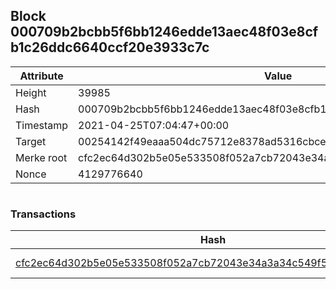 ## Block 000709b2bcbb5f6bb1246edde13aec48f03e8cfb1c26ddc6640ccf20e3933c7c

Attribute | Value
--- | ---
Height | 39985
Hash | 000709b2bcbb5f6bb1246edde13aec48f03e8cfb1c26ddc6640ccf20e3933c7c
Timestamp | 2021-04-25T07:04:47+00:00
Target | 00254142f49eaaa504dc75712e8378ad5316cbcead634704b3734b6271167cc4
Merke root | cfc2ec64d302b5e05e533508f052a7cb72043e34a3a34c549f530b646905c280
Nonce | 4129776640

```

```

### Transactions

Hash | Amount
--- | ---
[cfc2ec64d302b5e05e533508f052a7cb72043e34a3a34c549f530b646905c280](cfc2ec64d302b5e05e533508f052a7cb72043e34a3a34c549f530b646905c280.md) | 10.00000000 SKEPTI 
